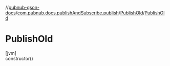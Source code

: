 //[pubnub-gson-docs](../../../index.md)/[com.pubnub.docs.publishAndSubscribe.publish](../index.md)/[PublishOld](index.md)/[PublishOld](-publish-old.md)

# PublishOld

[jvm]\
constructor()
